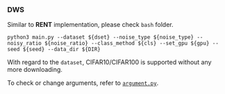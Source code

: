 ### DWS

Similar to **RENT** implementation, please check `bash` folder. 
```
python3 main.py --dataset ${dset} --noise_type ${noise_type} --noisy_ratio ${noise_ratio} --class_method ${cls} --set_gpu ${gpu} --seed ${seed} --data_dir ${DIR}
```
With regard to the `dataset`, CIFAR10/CIFAR100 is supported without any more downloading. 

To check or change arguments, refer to [`argument.py`](https://github.com/BaeHeeSun/RENT/blob/main/RENT/argument.py).
